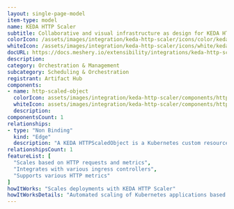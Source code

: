 ```yaml
---
layout: single-page-model
item-type: model
name: KEDA HTTP Scaler
subtitle: Collaborative and visual infrastructure as design for KEDA HTTP Scaler
colorIcon: /assets/images/integration/keda-http-scaler/icons/color/keda-http-scaler-color.svg
whiteIcon: /assets/images/integration/keda-http-scaler/icons/white/keda-http-scaler-white.svg
docURL: https://docs.meshery.io/extensibility/integrations/keda-http-scaler
description: 
category: Orchestration & Management
subcategory: Scheduling & Orchestration
registrant: Artifact Hub
components: 
- name: http-scaled-object
  colorIcon: assets/images/integration/keda-http-scaler/components/http-scaled-object/icons/color/http-scaled-object-color.svg
  whiteIcon: assets/images/integration/keda-http-scaler/components/http-scaled-object/icons/white/http-scaled-object-white.svg
  description: 
componentsCount: 1
relationships: 
- type: "Non Binding"
  kind: "Edge"
  description: "A KEDA HTTPScaledObject is a Kubernetes custom resource definition (CRD) used in conjunction with the KEDA HTTP Add-on to enable the automatic scaling of your HTTP-based applications based on incoming HTTP traffic. This means your application can dynamically adjust the number of replicas (pods) running to handle varying workloads efficiently."
relationshipsCount: 1
featureList: [
  "Scales based on HTTP requests and metrics",
  "Integrates with various ingress controllers",
  "Supports various HTTP metrics"
]
howItWorks: "Scales deployments with KEDA HTTP Scaler"
howItWorksDetails: "Automated scaling of Kubernetes applications based on HTTP traffic"
---
```

